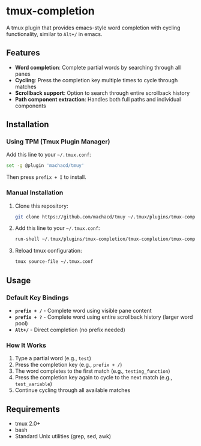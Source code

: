 # tmux-completion

A tmux plugin that provides emacs-style word completion with cycling functionality, similar to `Alt+/` in emacs.

## Features

- **Word completion**: Complete partial words by searching through all panes
- **Cycling**: Press the completion key multiple times to cycle through matches  
- **Scrollback support**: Option to search through entire scrollback history
- **Path component extraction**: Handles both full paths and individual components

## Installation

### Using TPM (Tmux Plugin Manager)

Add this line to your `~/.tmux.conf`:

```bash
set -g @plugin 'machacd/tmuy'
```

Then press `prefix + I` to install.

### Manual Installation

1. Clone this repository:
   ```bash
   git clone https://github.com/machacd/tmuy ~/.tmux/plugins/tmux-completion
   ```

2. Add this line to your `~/.tmux.conf`:
   ```bash
   run-shell ~/.tmux/plugins/tmux-completion/tmux-completion/tmux-completion.tmux
   ```

3. Reload tmux configuration:
   ```bash
   tmux source-file ~/.tmux.conf
   ```

## Usage

### Default Key Bindings

- **`prefix + /`** - Complete word using visible pane content
- **`prefix + ?`** - Complete word using entire scrollback history (larger word pool)
- **`Alt+/`** - Direct completion (no prefix needed)

### How It Works

1. Type a partial word (e.g., `test`)
2. Press the completion key (e.g., `prefix + /`)
3. The word completes to the first match (e.g., `testing_function`)
4. Press the completion key again to cycle to the next match (e.g., `test_variable`)
5. Continue cycling through all available matches

## Requirements

- tmux 2.0+
- bash
- Standard Unix utilities (grep, sed, awk)